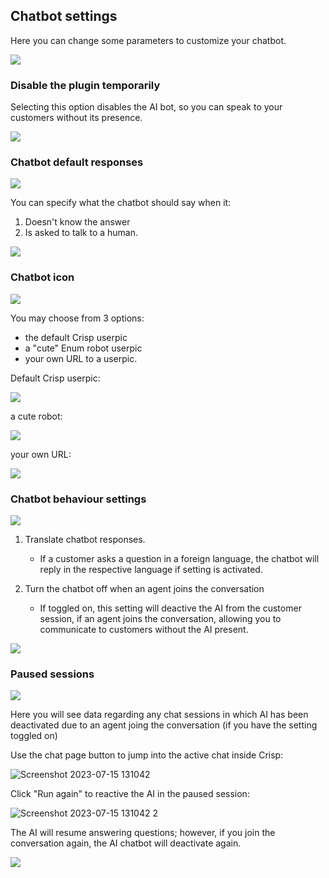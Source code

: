 ## Chatbot settings

Here you can change some parameters to customize your chatbot.

![](https://github.com/StubbornDeer/enum-docs-nextra/assets/91156314/35fcfb95-db5a-42ee-a31a-c14fbd94ac58)

### Disable the plugin temporarily

Selecting this option disables the AI bot, so you can speak to your customers without its presence.

![](https://github.com/StubbornDeer/enum-docs-nextra/assets/91156314/306444ef-a42e-448a-a2a5-871d71f75d13)


  ### Chatbot default responses

![](https://github.com/StubbornDeer/enum-docs-nextra/assets/91156314/7307715d-bcee-4b8d-98a5-3db57068abc8)

  
You can specify what the chatbot should say when it:

1. Doesn't know the answer
2. Is asked to talk to a human.

![](https://github.com/StubbornDeer/enum-docs-nextra/assets/91156314/c969cc60-63a1-436e-bc68-e2c89d35856d)



### Chatbot icon

![](https://github.com/StubbornDeer/enum-docs-nextra/assets/91156314/01d4bb9c-3b10-4333-b050-3799c068c5f8)


  You may choose from 3 options:
  
  - the default Crisp userpic
  - a "cute" Enum robot userpic
  - your own URL to a userpic.
  
  Default Crisp userpic:
  
![](https://github.com/StubbornDeer/enum-docs-nextra/assets/91156314/986926ff-fb6c-4fae-8f74-36e3de695304)


  
  a cute robot:
  
![](https://github.com/StubbornDeer/enum-docs-nextra/assets/91156314/dc636f0a-e249-45ac-a6ff-3c44cc656268)


  
  your own URL:
  
![](https://github.com/StubbornDeer/enum-docs-nextra/assets/91156314/3bed8a23-0a73-4e43-a1ad-75f709a5bd1a)





### Chatbot behaviour settings

![](https://github.com/StubbornDeer/enum-docs-nextra/assets/91156314/29bcd8d4-68e9-4e7c-b7d2-b368a2f8ca09)

1. Translate chatbot responses.
   - If a customer asks a question in a foreign language, the chatbot will reply in the respective language if setting is activated.
   
3. Turn the chatbot off when an agent joins the conversation
   - If toggled on, this setting will deactive the AI from the customer session, if an agent joins the conversation, allowing you to communicate to customers without the AI present.

![](https://github.com/StubbornDeer/enum-docs-nextra/assets/91156314/a2478bd5-2e9b-4674-9490-c12c20c3d1a8)

  
### Paused sessions

![](https://github.com/StubbornDeer/enum-docs-nextra/assets/91156314/6e0b35a3-6119-42b1-a7fd-6a32608238c8)

Here you will see data regarding any chat sessions in which AI has been deactivated due to an agent joing the conversation (if you have the setting toggled on)



Use the chat page button to jump into the active chat inside Crisp:

![Screenshot 2023-07-15 131042](https://github.com/StubbornDeer/enum-docs-nextra/assets/91156314/2ea929e0-9497-4e51-b321-6f1284439832)


Click "Run again" to reactive the AI in the paused session:

![Screenshot 2023-07-15 131042 2](https://github.com/StubbornDeer/enum-docs-nextra/assets/91156314/c6d86e8a-7535-4f14-9969-4caa8e86a008)

The AI will resume answering questions; however, if you join the conversation again, the AI chatbot will deactivate again.

![](https://github.com/StubbornDeer/enum-docs-nextra/assets/91156314/a2fb9210-1a97-4337-8142-a2fe97266bea)

